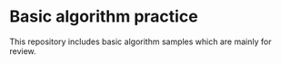 # Basic algorithm practice
This repository includes basic algorithm samples which are mainly for review.
